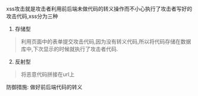 xss攻击就是攻击者利用前后端未做代码的转义操作而不小心执行了攻击者写好的攻击代码,xss分为三种

1. 存储型

> 利用页面中的表单提交攻击代码,因为没有转义代码,所以将代码存储在数据库中,下次显示的时候就执行了攻击者代码.

2. 反射型

> 将恶意代码拼接在url上



防御措施: 做好前后端代码的转义